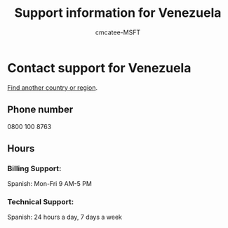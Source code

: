﻿---                                
title: Support information for Venezuela
author: cmcatee-MSFT
ms.author: cmcatee
manager: mnirkhe
audience: Admin
ms.topic: reference
ms.service: o365-administration
ms.collection: Adm_Support
localization_priority: Priority
description: Learn how to contact support for your country or region.
ROBOTS: NOINDEX, NOFOLLOW
---

# Contact support for Venezuela

[Find another country or region](../contact-support-for-business-products.md).

## Phone number
0800 100 8763

## Hours
### Billing Support:

Spanish: Mon-Fri 9 AM-5 PM

### Technical Support:

Spanish: 24 hours a day, 7 days a week